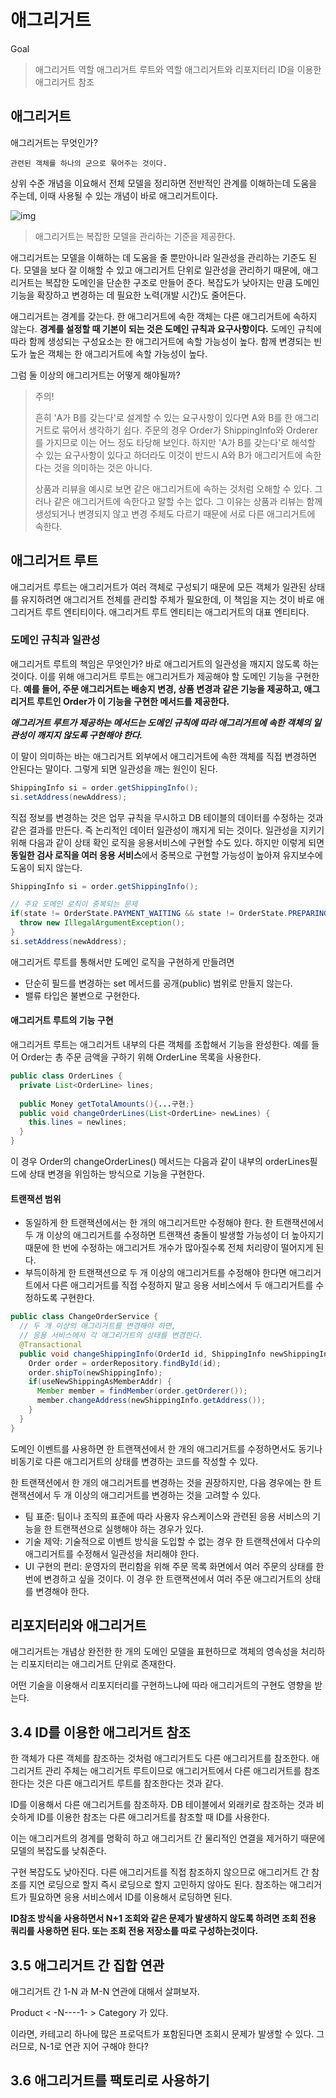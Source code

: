 # 애그리거트

Goal
> 애그리거트 역할 
> 애그리거트 루트와 역할 
> 애그리거트와 리포지터리
> ID을 이용한 애그리거트 참조 


## 애그리거트

애그리거트는 무엇인가?

`관련된 객체를 하나의 군으로 묶어주는 것이다.`

상위 수준 개념을 이요해서 전체 모델을 정리하면 전반적인 관계를 이해하는데 도움을 주는데, 이때 사용될 수 있는 개념이 바로 애그리거트이다.

<img src="https://camo.githubusercontent.com/656f0732fee8eb09b4d7e633b08407f008d9f228ff23740732d951ca0cde8dc2/68747470733a2f2f747661312e73696e61696d672e636e2f6d77313032342f3030387678766747677931683934706f6b6d3476636a333134713075303763782e6a7067" alt="img"  />



> 애그리거트는 복잡한 모델을 관리하는 기준을 제공한다.



애그리거트는 모델을 이해하는 데 도움을 줄 뿐만아니라 일관성을 관리하는 기준도 된다. 모델을 보다 잘 이해할 수 있고 애그리거트 단위로 일관성을 관리하기 때문에, 애그리거트는 복잡한 도메인을 단순한 구조로 만들어 준다. 복잡도가 낮아지는 만큼 도메인 기능을 확장하고 변경하는 데 필요한 노력(개발 시간)도 줄어든다.



애그리거트는 경계를 갖는다. 한 애그리거트에 속한 객체는 다른 애그리거트에 속하지 않는다. **경계를 설정할 때 기본이 되는 것은 도메인 규칙과 요구사항이다.** 도메인 규칙에 따라 함께 생성되는 구성요소는 한 애그리거트에 속할 가능성이 높다. 함께 변경되는 빈도가 높은 객체는 한 애그리거트에 속할 가능성이 높다.



그럼 둘 이상의 애그리거트는 어떻게 해야될까?



> 주의!
>
> 흔히 'A가 B를 갖는다'로 설계할 수 있는 요구사항이 있다면 A와 B를 한 애그리거트로 묶어서 생각하기 쉽다. 주문의 경우 Order가 ShippingInfo와 Orderer를 가지므로 이는 어느 정도 타당해 보인다. 하지만 'A가 B를 갖는다'로 해석할 수 있는 요구사항이 있다고 하더라도 이것이 반드시 A와 B가 애그리거트에 속한다는 것을 의미하는 것은 아니다.
>
>  상품과 리뷰을 예시로 보면 같은 애그리거트에 속하는 것처럼 오해할 수 있다. 그러나 같은 애그리거트에 속한다고 말할 수는 없다. 그 이유는 상품과 리뷰는 함께 생성되거나 변경되지 않고 변경 주체도 다르기 때문에 서로 다른 애그리거트에 속한다.

## 애그리거트 루트

애그리거트 루트는 애그리거트가 여러 객체로 구성되기 때문에 모든 객체가 일관된 상태를 유지하려면 애그리거트 전체를 관리할 주체가 필요한데, 이 책임을 지는 것이 바로 애그리거트 루트 엔티티이다. 애그리거트 루트 엔티티는 애그리거트의 대표 엔티티다. 



### 도메인 규칙과 일관성

 애그리거트 루트의 책임은 무엇인가? 바로 애그리거트의 일관성을 깨지지 않도록 하는 것이다. 이를 위해 애그리거트 루트는 애그리거트가 제공해야 할 도메인 기능을 구현한다. **예를 들어, 주문 애그리거트는 배송지 변경, 상품 변경과 같은 기능을 제공하고, 애그리거트 루트인 Order가 이 기능을 구현한 메서드를 제공한다.**



***애그리거트 루트가 제공하는 메서드는 도메인 규칙에 따라 애그리거트에 속한 객체의 일관성이 깨지지 않도록 구현해야 한다.***

이 말이 의미하는 바는 애그리거트 외부에서 애그리거트에 속한 객체를 직접 변경하면 안된다는 말이다. 그렇게 되면 일관성을 깨는 원인이 된다.

```java
ShippingInfo si = order.getShippingInfo();
si.setAddress(newAddress);
```



  직접 정보를 변경하는 것은 업무 규칙을 무시하고 DB 테이블의 데이터를 수정하는 것과 같은 결과를 만든다. 즉 논리적인 데이터 일관성이 깨지게 되는 것이다. 일관성을 지키기 위해 다음과 같이 상태 확인 로직을 응용서비스에 구현할 수도 있다. 하지만 이렇게 되면 **동일한 검사 로직을 여러 응용 서비스**에서 중복으로 구현할 가능성이 높아져 유지보수에 도움이 되지 않는다.

```java
ShippingInfo si = order.getShippingInfo();

// 주요 도메인 로직이 중복되는 문제
if(state != OrderState.PAYMENT_WAITING && state != OrderState.PREPARING) {
  throw new IllegalArgumentException();
}
si.setAddress(newAddress);
```



애그리거트 루트를 통해서만 도메인 로직을 구현하게 만들려면 

- 단순히 필드를 변경하는 set 메서드를 공개(public) 범위로 만들지 않는다.
- 밸류 타입은 불변으로 구현한다.



#### 애그리거트 루트의 기능 구현

 애그리거트 루트는 애그리거트 내부의 다른 객체를 조합해서 기능을 완성한다. 예를 들어 Order는 총 주문 금액을 구하기 위해 OrderLine 목록을 사용한다.

 ```java
 public class OrderLines {
   private List<OrderLine> lines;
   
   public Money getTotalAmounts(){...구현;}
   public void changeOrderLines(List<OrderLine> newLines) {
     this.lines = newlines;
   }
 }
 ```

 이 경우 Order의 changeOrderLines() 메서드는 다음과 같이 내부의 orderLines필드에 상태 변경을 위임하는 방식으로 기능을 구현한다.



#### 트랜잭션 범위

- 동일하게 한 트랜잭션에서는 한 개의 애그리거트만 수정해야 한다. 한 트랜잭션에서 두 개 이상의 애그리거트를 수정하면 트랜잭션 충돌이 발생할 가능성이 더 높아지기 때문에 한 번에 수정하는 애그리거트 개수가 많아질수록 전체 처리량이 떨어지게 된다.
- 부득이하게 한 트랜잭션으로 두 개 이상의 애그리거트를 수정해야 한다면 애그리거트에서 다른 애그리거트를 직접 수정하지 말고 응용 서비스에서 두 애그리거트를 수정하도록 구현한다.

```java
public class ChangeOrderService {
  // 두 개 이상의 애그리거트를 변경해야 하면,
  // 응용 서비스에서 각 애그리거트의 상태를 변경한다.
  @Transactional
  public void changeShippingInfo(OrderId id, ShippingInfo newShippingInfo, boolean useNewShippingAddrAsMemberAddr) {
    Order order = orderRepository.findById(id);
    order.shipTo(newShippingInfo);
    if(useNewShippingAsMemberAddr) {
      Member member = findMember(order.getOrderer());
      member.changeAddress(newShippingInfo.getAddress());
    }
  }
}
```



도메인 이벤트를 사용하면 한 트랜잭션에서 한 개의 애그리거트를 수정하면서도 동기나 비동기로 다른 애그리거트의 상태를 변경하는 코드를 작성할 수 있다.

 한 트랜잭션에서 한 개의 애그리거트를 변경하는 것을 권장하지만, 다음 경우에는 한 트랜잭션에서 두 개 이상의 애그리거트를 변경하는 것을 고려할 수 있다.

- 팀 표준: 팀이나 조직의 표준에 따라 사용자 유스케이스와 관련된 응용 서비스의 기능을 한 트랜잭션으로 실행해야 하는 경우가 있다.
- 기술 제약: 기술적으로 이벤트 방식을 도입할 수 없는 경우 한 트랜잭션에서 다수의 애그리거트를 수정해서 일관성을 처리해야 한다.
- UI 구현의 편리: 운영자의 편리함을 위해 주문 목록 화면에서 여러 주문의 상태를 한 번에 변경하고 싶을 것이다. 이 경우 한 트랜잭션에서 여러 주문 애그리거트의 상태를 변경해야 한다.

## 리포지터리와 애그리거트

애그리거트는 개념상 완전한 한 개의 도메인 모델을 표현하므로 객체의 영속성을 처리하는 리포지터리는 애그리거트 단위로 존재한다. 

어떤 기술을 이용해서 리포지터리를 구현하느냐에 따라 애그리거트의 구현도 영향을 받는다.



## 3.4 ID를 이용한 애그리거트 참조

 한 객체가 다른 객체를 참조하는 것처럼 애그리거트도 다른 애그리거트를 참조한다. 애그리거트 관리 주체는 애그리거트 루트이므로 애그리거트에서 다른 애그리거트를 참조한다는 것은 다른 애그리거트 루트를 참조한다는 것과 같다.

ID를 이용해서 다른 애그리거트를 참조하자. DB 테이블에서 외래키로 참조하는 것과 비슷하게 ID를 이용한 참조는 다른 애그리거트를 참조할 때 ID를 사용한다.

이는 애그리거트의 경계를 명확히 하고 애그리거트 간 물리적인 연결을 제거하기 때문에 모델의 복잡도를 낮춰준다.

구현 복잡도도 낮아진다. 다른 애그리거트를 직접 참조하지 않으므로 애그리거트 간 참조를 지연 로딩으로 할지 즉시 로딩으로 할지 고민하지 않아도 된다. 참조하는 애그리거트가 필요하면 응용 서비스에서 ID를 이용해서 로딩하면 된다.



**ID참조 방식을 사용하면서 N+1 조회와 같은 문제가 발생하지 않도록 하려면 조회 전용 쿼리를 사용하면 된다. 또는 조회 전용 저장소를 따로 구성하는것이다.**



## 3.5 애그리거트 간 집합 연관

애그리거트 간 1-N 과 M-N 연관에 대해서 살펴보자.

Product < -N----1- >  Category 가 있다.

이라면,  카테고리 하나에 많은 프로덕트가 포함된다면 조회시 문제가 발생할 수 있다. 그러므로, N-1로 연관 지어 구해야 한다?



## 3.6 애그리거트를 팩토리로 사용하기



